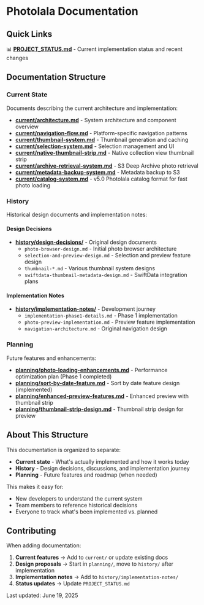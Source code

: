 # Photolala Documentation

## Quick Links

📊 **[PROJECT_STATUS.md](./PROJECT_STATUS.md)** - Current implementation status and recent changes

## Documentation Structure

### Current State
Documents describing the current architecture and implementation:

- **[current/architecture.md](./current/architecture.md)** - System architecture and component overview
- **[current/navigation-flow.md](./current/navigation-flow.md)** - Platform-specific navigation patterns
- **[current/thumbnail-system.md](./current/thumbnail-system.md)** - Thumbnail generation and caching
- **[current/selection-system.md](./current/selection-system.md)** - Selection management and UI
- **[current/native-thumbnail-strip.md](./current/native-thumbnail-strip.md)** - Native collection view thumbnail strip
- **[current/archive-retrieval-system.md](./current/archive-retrieval-system.md)** - S3 Deep Archive photo retrieval
- **[current/metadata-backup-system.md](./current/metadata-backup-system.md)** - Metadata backup to S3
- **[current/catalog-system.md](./current/catalog-system.md)** - v5.0 Photolala catalog format for fast photo loading

### History
Historical design documents and implementation notes:

#### Design Decisions
- **[history/design-decisions/](./history/design-decisions/)** - Original design documents
  - `photo-browser-design.md` - Initial photo browser architecture
  - `selection-and-preview-design.md` - Selection and preview feature design
  - `thumbnail-*.md` - Various thumbnail system designs
  - `swiftdata-thumbnail-metadata-design.md` - SwiftData integration plans

#### Implementation Notes  
- **[history/implementation-notes/](./history/implementation-notes/)** - Development journey
  - `implementation-phase1-details.md` - Phase 1 implementation
  - `photo-preview-implementation.md` - Preview feature implementation
  - `navigation-architecture.md` - Original navigation design

### Planning
Future features and enhancements:

- **[planning/photo-loading-enhancements.md](./planning/photo-loading-enhancements.md)** - Performance optimization plan (Phase 1 completed)
- **[planning/sort-by-date-feature.md](./planning/sort-by-date-feature.md)** - Sort by date feature design (implemented)
- **[planning/enhanced-preview-features.md](./planning/enhanced-preview-features.md)** - Enhanced preview with thumbnail strip
- **[planning/thumbnail-strip-design.md](./planning/thumbnail-strip-design.md)** - Thumbnail strip design for preview

## About This Structure

This documentation is organized to separate:
- **Current state** - What's actually implemented and how it works today
- **History** - Design decisions, discussions, and implementation journey
- **Planning** - Future features and roadmap (when needed)

This makes it easy for:
- New developers to understand the current system
- Team members to reference historical decisions
- Everyone to track what's been implemented vs. planned

## Contributing

When adding documentation:
1. **Current features** → Add to `current/` or update existing docs
2. **Design proposals** → Start in `planning/`, move to `history/` after implementation
3. **Implementation notes** → Add to `history/implementation-notes/`
4. **Status updates** → Update `PROJECT_STATUS.md`

Last updated: June 19, 2025